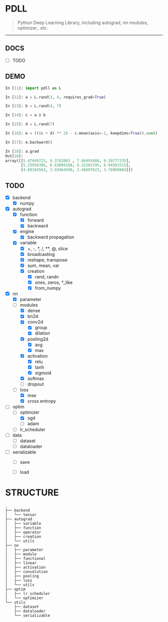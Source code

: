 # PDLL
> Python Deep Learning Library, including autograd, nn modules, optimizer, .etc.

--- 
## DOCS
- [ ] TODO


## DEMO

```python
In [11]: import pdll as L

In [12]: a = L.rand(3, 4, requires_grad=True)

In [13]: b = L.rand(4, 7)

In [14]: c = a @ b

In [15]: d = L.rand(7)

In [16]: e = (((c + d) ** 2) - c.mean(axis=-1, keepdims=True)).sum()

In [17]: e.backward()

In [18]: a.grad
Out[18]: 
array([[5.47649723, 8.3762083 , 7.68493488, 9.39777235],
       [5.25936306, 6.63004188, 6.32281295, 6.94581515],
       [4.80345563, 3.93464588, 3.48897623, 3.76960884]])

```

## TODO

- [x] backend
    - [x] numpy
- [x] autograd
    - [x] function
        - [x] forward
        - [x] backward
    - [x] engine
        - [x] backward propagation
    - [x] variable
        - [x] +, -, *, /, **, @, slice
        - [x] broadcasting
        - [x] reshape, transpose
        - [x] sum, mean, var
        - [x] creation
            - [x] rand, randn
            - [x] ones, zeros, *_like
            - [x] from_numpy
- [x] nn
    - [x] parameter
    - [ ] modules
        - [x] dense
        - [x] bn2d
        - [x] conv2d
            - [x] group
            - [x] dilation
        - [x] pooling2d
            - [x] avg
            - [x] max
        - [x] activation
            - [x] relu
            - [x] tanh
            - [x] sigmoid
        - [x] softmax
        - [ ] dropout
    - [ ] loss
        - [x] mse
        - [x] cross entropy
- [ ] optim
    - [ ] optimizer
        - [x] sgd
        - [ ] adam
    - [ ] lr_scheduler
- [ ] data
    - [ ] dataset
    - [ ] dataloader
- [ ] serializable
    - [ ] save
    - [ ] load


# STRUCTURE

```
.
├── backend
│   └── tensor
├── autograd
│   ├── variable
│   ├── function
│   ├── operator
│   ├── creation
│   └── utils
├── nn
│   ├── parameter
│   ├── module
│   ├── functional
│   ├── linear
│   ├── activation
│   ├── convolution
│   ├── pooling
│   ├── loss
│   └── utils
├── optim
│   ├── lr_scheduler
│   └── optimizer
└── utils
    ├── dataset
    ├── dataloader
    └── serializable
```
